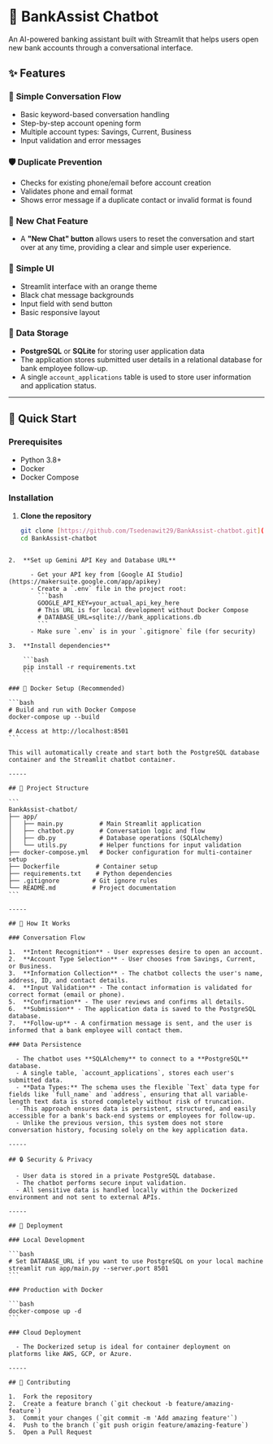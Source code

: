 # 🏦 BankAssist Chatbot

An AI-powered banking assistant built with Streamlit that helps users open new bank accounts through a conversational interface.

## ✨ Features

### 🤖 **Simple Conversation Flow**
- Basic keyword-based conversation handling
- Step-by-step account opening form
- Multiple account types: Savings, Current, Business
- Input validation and error messages

### 🛡️ **Duplicate Prevention**
- Checks for existing phone/email before account creation
- Validates phone and email format
- Shows error message if a duplicate contact or invalid format is found

### 💬 **New Chat Feature**
- A **"New Chat" button** allows users to reset the conversation and start over at any time, providing a clear and simple user experience.

### 🎨 **Simple UI**
- Streamlit interface with an orange theme
- Black chat message backgrounds
- Input field with send button
- Basic responsive layout

### 💾 **Data Storage**
- **PostgreSQL** or **SQLite** for storing user application data
- The application stores submitted user details in a relational database for bank employee follow-up.
- A single `account_applications` table is used to store user information and application status.

***

## 🚀 Quick Start

### Prerequisites
- Python 3.8+
- Docker
- Docker Compose

### Installation

1. **Clone the repository**
   ```bash
   git clone [https://github.com/Tsedenawit29/BankAssist-chatbot.git](https://github.com/Tsedenawit29/BankAssist-chatbot.git)
   cd BankAssist-chatbot
````

2.  **Set up Gemini API Key and Database URL**

      - Get your API key from [Google AI Studio](https://makersuite.google.com/app/apikey)
      - Create a `.env` file in the project root:
        ```bash
        GOOGLE_API_KEY=your_actual_api_key_here
        # This URL is for local development without Docker Compose
        # DATABASE_URL=sqlite:///bank_applications.db
        ```
      - Make sure `.env` is in your `.gitignore` file (for security)

3.  **Install dependencies**

    ```bash
    pip install -r requirements.txt
    ```

### 🐳 Docker Setup (Recommended)

```bash
# Build and run with Docker Compose
docker-compose up --build

# Access at http://localhost:8501
```

This will automatically create and start both the PostgreSQL database container and the Streamlit chatbot container.

-----

## 📁 Project Structure

```
BankAssist-chatbot/
├── app/
│   ├── main.py          # Main Streamlit application
│   ├── chatbot.py       # Conversation logic and flow
│   ├── db.py            # Database operations (SQLAlchemy)
│   └── utils.py         # Helper functions for input validation
├── docker-compose.yml   # Docker configuration for multi-container setup
├── Dockerfile          # Container setup
├── requirements.txt    # Python dependencies
├── .gitignore         # Git ignore rules
└── README.md          # Project documentation
```

-----

## 🔧 How It Works

### Conversation Flow

1.  **Intent Recognition** - User expresses desire to open an account.
2.  **Account Type Selection** - User chooses from Savings, Current, or Business.
3.  **Information Collection** - The chatbot collects the user's name, address, ID, and contact details.
4.  **Input Validation** - The contact information is validated for correct format (email or phone).
5.  **Confirmation** - The user reviews and confirms all details.
6.  **Submission** - The application data is saved to the PostgreSQL database.
7.  **Follow-up** - A confirmation message is sent, and the user is informed that a bank employee will contact them.

### Data Persistence

  - The chatbot uses **SQLAlchemy** to connect to a **PostgreSQL** database.
  - A single table, `account_applications`, stores each user's submitted data.
  - **Data Types:** The schema uses the flexible `Text` data type for fields like `full_name` and `address`, ensuring that all variable-length text data is stored completely without risk of truncation.
  - This approach ensures data is persistent, structured, and easily accessible for a bank's back-end systems or employees for follow-up.
  - Unlike the previous version, this system does not store conversation history, focusing solely on the key application data.

-----

## 🔒 Security & Privacy

  - User data is stored in a private PostgreSQL database.
  - The chatbot performs secure input validation.
  - All sensitive data is handled locally within the Dockerized environment and not sent to external APIs.

-----

## 🚀 Deployment

### Local Development

```bash
# Set DATABASE_URL if you want to use PostgreSQL on your local machine
streamlit run app/main.py --server.port 8501
```

### Production with Docker

```bash
docker-compose up -d
```

### Cloud Deployment

  - The Dockerized setup is ideal for container deployment on platforms like AWS, GCP, or Azure.

-----

## 🤝 Contributing

1.  Fork the repository
2.  Create a feature branch (`git checkout -b feature/amazing-feature`)
3.  Commit your changes (`git commit -m 'Add amazing feature'`)
4.  Push to the branch (`git push origin feature/amazing-feature`)
5.  Open a Pull Request

